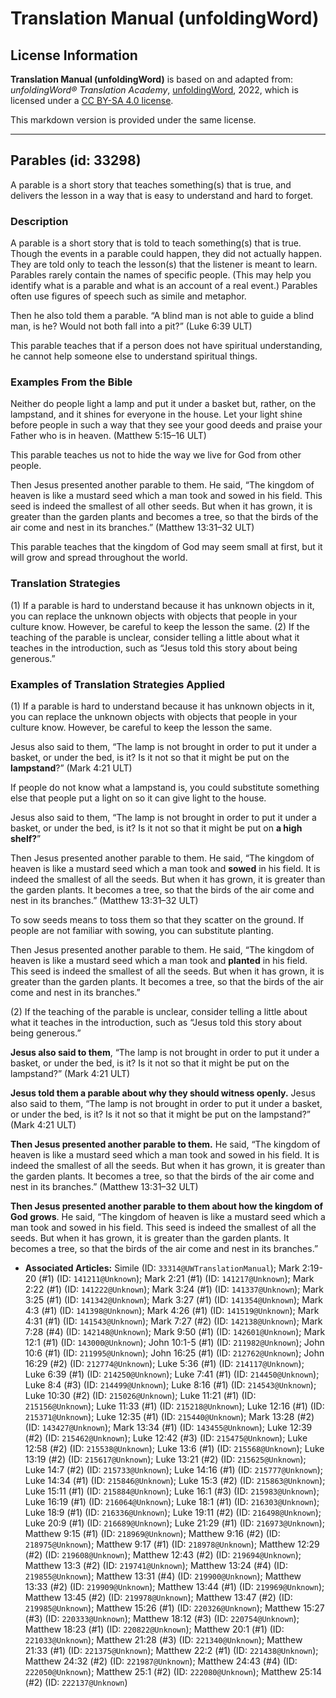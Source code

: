 # Translation Manual (unfoldingWord)

## License Information

**Translation Manual (unfoldingWord)** is based on and adapted from: _unfoldingWord® Translation Academy_, [unfoldingWord](https://unfoldingword.org/utw), 2022, which is licensed under a [CC BY-SA 4.0 license](https://creativecommons.org/licenses/by-sa/4.0/legalcode.en).

This markdown version is provided under the same license.



--------------------------------

## Parables (id: 33298)

A parable is a short story that teaches something(s) that is true, and delivers the lesson in a way that is easy to understand and hard to forget.

### Description

A parable is a short story that is told to teach something(s) that is true. Though the events in a parable could happen, they did not actually happen. They are told only to teach the lesson(s) that the listener is meant to learn. Parables rarely contain the names of specific people. (This may help you identify what is a parable and what is an account of a real event.) Parables often use figures of speech such as simile and metaphor.

Then he also told them a parable. “A blind man is not able to guide a blind man, is he? Would not both fall into a pit?” (Luke 6:39 ULT)

This parable teaches that if a person does not have spiritual understanding, he cannot help someone else to understand spiritual things.

### Examples From the Bible

Neither do people light a lamp and put it under a basket but, rather, on the lampstand, and it shines for everyone in the house. Let your light shine before people in such a way that they see your good deeds and praise your Father who is in heaven. (Matthew 5:15–16 ULT)

This parable teaches us not to hide the way we live for God from other people.

Then Jesus presented another parable to them. He said, “The kingdom of heaven is like a mustard seed which a man took and sowed in his field. This seed is indeed the smallest of all other seeds. But when it has grown, it is greater than the garden plants and becomes a tree, so that the birds of the air come and nest in its branches.” (Matthew 13:31–32 ULT)

This parable teaches that the kingdom of God may seem small at first, but it will grow and spread throughout the world.

### Translation Strategies

(1\) If a parable is hard to understand because it has unknown objects in it, you can replace the unknown objects with objects that people in your culture know. However, be careful to keep the lesson the same. (2\) If the teaching of the parable is unclear, consider telling a little about what it teaches in the introduction, such as “Jesus told this story about being generous.”

### Examples of Translation Strategies Applied

(1\) If a parable is hard to understand because it has unknown objects in it, you can replace the unknown objects with objects that people in your culture know. However, be careful to keep the lesson the same.

Jesus also said to them, “The lamp is not brought in order to put it under a basket, or under the bed, is it? Is it not so that it might be put on the **lampstand**?” (Mark 4:21 ULT)

If people do not know what a lampstand is, you could substitute something else that people put a light on so it can give light to the house.

Jesus also said to them, “The lamp is not brought in order to put it under a basket, or under the bed, is it? Is it not so that it might be put on **a high shelf?**”

Then Jesus presented another parable to them. He said, “The kingdom of heaven is like a mustard seed which a man took and **sowed** in his field. It is indeed the smallest of all the seeds. But when it has grown, it is greater than the garden plants. It becomes a tree, so that the birds of the air come and nest in its branches.” (Matthew 13:31–32 ULT)

To sow seeds means to toss them so that they scatter on the ground. If people are not familiar with sowing, you can substitute planting.

Then Jesus presented another parable to them. He said, “The kingdom of heaven is like a mustard seed which a man took and **planted** in his field. This seed is indeed the smallest of all the seeds. But when it has grown, it is greater than the garden plants. It becomes a tree, so that the birds of the air come and nest in its branches.”

(2\) If the teaching of the parable is unclear, consider telling a little about what it teaches in the introduction, such as “Jesus told this story about being generous.”

**Jesus also said to them**, “The lamp is not brought in order to put it under a basket, or under the bed, is it? Is it not so that it might be put on the lampstand?” (Mark 4:21 ULT)

**Jesus told them a parable about why they should witness openly.** Jesus also said to them, “The lamp is not brought in order to put it under a basket, or under the bed, is it? Is it not so that it might be put on the lampstand?” (Mark 4:21 ULT)

**Then Jesus presented another parable to them.** He said, “The kingdom of heaven is like a mustard seed which a man took and sowed in his field. It is indeed the smallest of all the seeds. But when it has grown, it is greater than the garden plants. It becomes a tree, so that the birds of the air come and nest in its branches.” (Matthew 13:31–32 ULT)

**Then Jesus presented another parable to them about how the kingdom of God grows**. He said, “The kingdom of heaven is like a mustard seed which a man took and sowed in his field. This seed is indeed the smallest of all the seeds. But when it has grown, it is greater than the garden plants. It becomes a tree, so that the birds of the air come and nest in its branches.”

* **Associated Articles:** Simile (ID: `33314@UWTranslationManual`); Mark 2:19-20 (#1) (ID: `141211@Unknown`); Mark 2:21 (#1) (ID: `141217@Unknown`); Mark 2:22 (#1) (ID: `141222@Unknown`); Mark 3:24 (#1) (ID: `141337@Unknown`); Mark 3:25 (#1) (ID: `141342@Unknown`); Mark 3:27 (#1) (ID: `141354@Unknown`); Mark 4:3 (#1) (ID: `141398@Unknown`); Mark 4:26 (#1) (ID: `141519@Unknown`); Mark 4:31 (#1) (ID: `141543@Unknown`); Mark 7:27 (#2) (ID: `142138@Unknown`); Mark 7:28 (#4) (ID: `142148@Unknown`); Mark 9:50 (#1) (ID: `142601@Unknown`); Mark 12:1 (#1) (ID: `143000@Unknown`); John 10:1-5 (#1) (ID: `211982@Unknown`); John 10:6 (#1) (ID: `211995@Unknown`); John 16:25 (#1) (ID: `212762@Unknown`); John 16:29 (#2) (ID: `212774@Unknown`); Luke 5:36 (#1) (ID: `214117@Unknown`); Luke 6:39 (#1) (ID: `214250@Unknown`); Luke 7:41 (#1) (ID: `214450@Unknown`); Luke 8:4 (#3) (ID: `214499@Unknown`); Luke 8:16 (#1) (ID: `214543@Unknown`); Luke 10:30 (#2) (ID: `215026@Unknown`); Luke 11:21 (#1) (ID: `215156@Unknown`); Luke 11:33 (#1) (ID: `215218@Unknown`); Luke 12:16 (#1) (ID: `215371@Unknown`); Luke 12:35 (#1) (ID: `215440@Unknown`); Mark 13:28 (#2) (ID: `143427@Unknown`); Mark 13:34 (#1) (ID: `143455@Unknown`); Luke 12:39 (#2) (ID: `215462@Unknown`); Luke 12:42 (#3) (ID: `215475@Unknown`); Luke 12:58 (#2) (ID: `215538@Unknown`); Luke 13:6 (#1) (ID: `215568@Unknown`); Luke 13:19 (#2) (ID: `215617@Unknown`); Luke 13:21 (#2) (ID: `215625@Unknown`); Luke 14:7 (#2) (ID: `215733@Unknown`); Luke 14:16 (#1) (ID: `215777@Unknown`); Luke 14:34 (#1) (ID: `215846@Unknown`); Luke 15:3 (#2) (ID: `215863@Unknown`); Luke 15:11 (#1) (ID: `215884@Unknown`); Luke 16:1 (#3) (ID: `215983@Unknown`); Luke 16:19 (#1) (ID: `216064@Unknown`); Luke 18:1 (#1) (ID: `216303@Unknown`); Luke 18:9 (#1) (ID: `216336@Unknown`); Luke 19:11 (#2) (ID: `216498@Unknown`); Luke 20:9 (#1) (ID: `216689@Unknown`); Luke 21:29 (#1) (ID: `216973@Unknown`); Matthew 9:15 (#1) (ID: `218969@Unknown`); Matthew 9:16 (#2) (ID: `218975@Unknown`); Matthew 9:17 (#1) (ID: `218978@Unknown`); Matthew 12:29 (#2) (ID: `219608@Unknown`); Matthew 12:43 (#2) (ID: `219694@Unknown`); Matthew 13:3 (#2) (ID: `219741@Unknown`); Matthew 13:24 (#4) (ID: `219855@Unknown`); Matthew 13:31 (#4) (ID: `219900@Unknown`); Matthew 13:33 (#2) (ID: `219909@Unknown`); Matthew 13:44 (#1) (ID: `219969@Unknown`); Matthew 13:45 (#2) (ID: `219978@Unknown`); Matthew 13:47 (#2) (ID: `219985@Unknown`); Matthew 15:26 (#1) (ID: `220326@Unknown`); Matthew 15:27 (#3) (ID: `220333@Unknown`); Matthew 18:12 (#3) (ID: `220754@Unknown`); Matthew 18:23 (#1) (ID: `220822@Unknown`); Matthew 20:1 (#1) (ID: `221033@Unknown`); Matthew 21:28 (#3) (ID: `221340@Unknown`); Matthew 21:33 (#1) (ID: `221375@Unknown`); Matthew 22:2 (#1) (ID: `221438@Unknown`); Matthew 24:32 (#2) (ID: `221987@Unknown`); Matthew 24:43 (#4) (ID: `222050@Unknown`); Matthew 25:1 (#2) (ID: `222080@Unknown`); Matthew 25:14 (#2) (ID: `222137@Unknown`)

